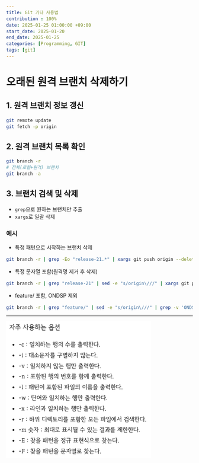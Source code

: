 ```yaml
---
title: Git 기타 사용법
contribution : 100%
date: 2025-01-25 01:00:00 +09:00
start_date: 2025-01-20
end_date: 2025-01-25
categories: [Programming, GIT]
tags: [git]
---
```


# 오래된 원격 브랜치 삭제하기

## 1. 원격 브랜치 정보 갱신

```bash
git remote update
git fetch -p origin
```

## 2. 원격 브랜치 목록 확인

```bash
git branch -r
# 전체(로컬+원격) 브랜치
git branch -a
```

## 3. 브랜치 검색 및 삭제

- `grep`으로 원하는 브랜치만 추출
- `xargs`로 일괄 삭제

### 예시

- 특정 패턴으로 시작하는 브랜치 삭제

```bash
git branch -r | grep -Eo "release-21.*" | xargs git push origin --delete
```

- 특정 문자열 포함(원격명 제거 후 삭제)

```bash
git branch -r | grep "release-21" | sed -e "s/origin\///" | xargs git push origin --delete
```

- feature/ 포함, ONDSP 제외

```bash
git branch -r | grep "feature/" | sed -e "s/origin\///" | grep -v 'ONDSP' | xargs git push origin --delete
```

---

![원격 브랜치 관리 예시](/assets/img/2025-01-25/2025-01-25-GIT_ETC.png)
